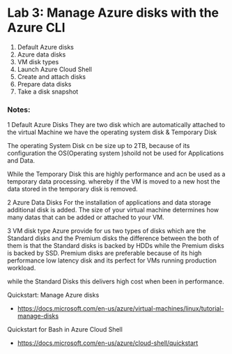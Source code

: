 # Lab 3: Manage Azure disks with the Azure CLI

1. Default Azure disks
2. Azure data disks
3. VM disk types
4. Launch Azure Cloud Shell
5. Create and attach disks
6. Prepare data disks
7. Take a disk snapshot

### Notes:

1
Default Azure Disks
 They are two disk which are automatically attached to the virtual Machine 
 we have the operating system disk & Temporary Disk

 The operating System Disk cn be size up to 2TB, because of its configuration the OS(Operating system )shoild not be used for Applications and Data.

 While the Temporary Disk this are highly performance and acn be used as a temporary data processing. whereby if the VM is moved to a new host the data stored in the  temporary disk is removed. 

 2
 Azure Data Disks 
 For the installation of applications and data storage additional disk is added.
 The size of your virtual machine determines how many datas that can be added or attached to your VM.

 3 VM disk type 
 Azure provide for us two types of disks which are the Standard disks and the Premium disks
 the difference between the both of them is that the Standard disks is backed by HDDs while the Premium disks is backed by SSD. Premium disks are preferable because of its high performance  low latency disk and its perfect for VMs running production workload.

 while the Standard Disks this delivers high cost when been in performance.



Quickstart: Manage Azure disks
* https://docs.microsoft.com/en-us/azure/virtual-machines/linux/tutorial-manage-disks

Quickstart for Bash in Azure Cloud Shell
* https://docs.microsoft.com/en-us/azure/cloud-shell/quickstart